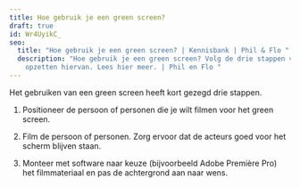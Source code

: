 ```yaml
---
title: Hoe gebruik je een green screen?
draft: true
id: Wr4UyikC_
seo:
  title: "Hoe gebruik je een green screen? | Kennisbank | Phil & Flo "
  description: "Hoe gebruik je een green screen? Volg de drie stappen voor het
    opzetten hiervan. Lees hier meer. | Phil en Flo "
---
```

Het gebruiken van een green screen heeft kort gezegd drie stappen.

1. Positioneer de persoon of personen die je wilt filmen voor het green screen.

2. Film de persoon of personen. Zorg ervoor dat de acteurs goed voor het scherm blijven staan.

3. Monteer met software naar keuze (bijvoorbeeld Adobe Première Pro) het filmmateriaal en pas de achtergrond aan naar wens.